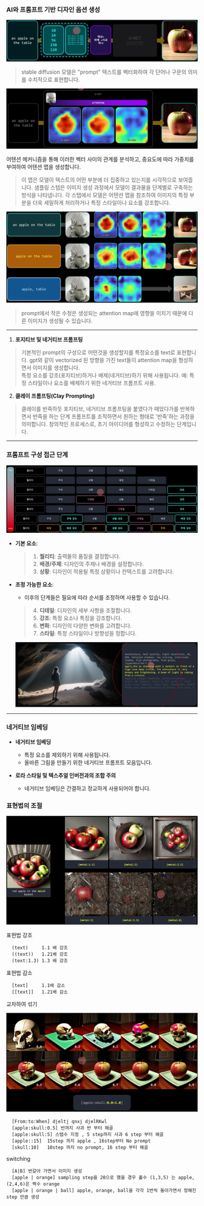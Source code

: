 ###  **AI와 프롬프트 기반 디자인 옵션 생성**

  <img src="../../img/sdprompt_2.png" alt="Generative AI in Architecture">

   > stable diffusion 모델은 "prompt" 텍스트를 벡터화하여 각 단어나 구문의 의미를 수치적으로 표현합니다. 
   
  <img src="../../img/sdprompt_3.png" alt="Generative AI in Architecture">

   어텐션 메커니즘을 통해 이러한 벡터 사이의 관계를 분석하고, 중요도에 따라 가중치를 부여하여 어텐션 맵을 생성합니다. 
   
   > 이 맵은 모델이 텍스트의 어떤 부분에 더 집중하고 있는지를 시각적으로 보여줍니다. 샘플링 스텝은 이미지 생성 과정에서 모델이 결과물을 단계별로 구축하는 방식을 나타냅니다. 
     각 스텝에서 모델은 어텐션 맵을 참조하여 이미지의 특정 부분을 더욱 세밀하게 처리하거나 특정 스타일이나 요소를 강조합니다.

  <img src="../../img/sdprompt_5.png" alt="Generative AI in Architecture">
   
   > prompt에서 작은 수정은 생성되는 attention map에 영향을 미치기 때문에 다른 이미지가 생성될 수 있습니다. 
----

1. **포지티브 및 네거티브 프롬프팅**

>  기본적인 prompt의 구성으로 어떤것을 생성할지를 특정요소를 text로 표현합니다. 
gpt와 같이 vectorized 된 방향을 가진 text들이 attention map을 형성하면서 이미지를 생성합니다. 
<br> 특정 요소를 강조(포지티브)하거나 배제(네거티브)하기 위해 사용됩니다.
예: 특정 스타일이나 요소를 배제하기 위한 네거티브 프롬프트 사용.

2. **클레이 프롬프팅(Clay Prompting)**
      
> 클레이를 반죽하듯 포지티브, 네거티브 프롬프팅을 붙였다가 떼었다가를 반복하면서 반죽을 하는 단계 
프롬프트를 조작하면서 원하는 형태로 '반죽'하는 과정을 의미합니다.
창의적인 프로세스로, 초기 아이디어를 형성하고 수정하는 단계입니다.

----

### 프롬프트 구성 접근 단계

   <p align="center">
  <img src="../../img/sdprompt_6.png" alt="Generative AI in Architecture">
</p>

- **기본 요소**: 
  >1. **퀄리티**: 출력물의 품질을 결정합니다.
  >2. **배경/주제**: 디자인의 주제나 배경을 설정합니다.
  >3. **상황**: 디자인이 적용될 특정 상황이나 컨텍스트를 고려합니다.
  

- **조정 가능한 요소**:
  - 이후의 단계들은 필요에 따라 순서를 조정하며 사용할 수 있습니다.
  >4. **디테일**: 디자인의 세부 사항을 조절합니다.
  >5. **강조**: 특정 요소나 특징을 강조합니다.
  >6. **변화**: 디자인의 다양한 변화를 고려합니다.
  >7. **스타일**: 특정 스타일이나 방향성을 정합니다.

   <p align="center">
  <img src="../../img/sdprompt_10.png" alt="Generative AI in Architecture">
</p>


----

### 네거티브 임베딩

- **네거티브 임베딩**
  - 특정 요소를 제외하기 위해 사용됩니다.
  - 올바른 그림을 만들기 위한 네거티브 프롬프트 모음입니다.

- **로라 스타일 및 텍스추얼 인버전과의 조합 주의**
  - 네거티브 임베딩은 간결하고 정교하게 사용되어야 합니다.

### 표현법의 조절

   <p align="center">
  <img src="../../img/sdprompt_8.png" alt="Generative AI in Architecture">
</p>

표현법 강조 

      (text)     1.1 배 강조
      ((text))   1.21배 강조 
      (text:1.3) 1.3 배 강조 

표현법 감소 
      
      [text]     1.1배 감소
      [[text]]   1.21배 감소

교차하여 섞기 
      
<p align="center">
  <img src="../../img/sdprompt_9.png" alt="Generative AI in Architecture">
</p>

      [From:to:When] djeltj qnxj djelRKwl 
      [apple:skull:0.5] 반까지 사과 반 부터 해골 
      [apple:skull:5] 스텝수 지정 , 5 step까지 사과 6 step 부터 해골
      [apple::15]  15step 까지 apple , 16step부터 No prompt
      [skull:10]   10step 까지 no prompt, 16 step 부터 해골 

switching 
      
      [A|B] 번갈아 가면서 이미지 생성 
      [apple | orange] sampling step을 20으로 했을 경우 홀수 (1,3,5) 는 apple, (2,4,6)은 짝수 orange
      [apple | orange | ball] apple, orange, ball을 각각 1번씩 돌아가면서 정해진 step 만큼 생성 
